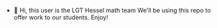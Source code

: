 - 👋 Hi, this user is the LGT Hessel math team
We'll be using this repo to offer work to our students. 
Enjoy!

<!---
LGT-Hessel/LGT-Hessel is a ✨ special ✨ repository because its `README.md` (this file) appears on your GitHub profile.
You can click the Preview link to take a look at your changes.
--->
